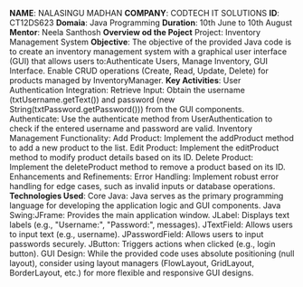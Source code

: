 **NAME**: NALASINGU MADHAN
**COMPANY**: CODTECH IT SOLUTIONS
**ID**: CT12DS623
**Domaia**: Java Programming
**Duration**: 10th June to 10th August
**Mentor**: Neela Santhosh
**Overview od the Poject**
Project: Inventory Management System
__Objective__:
The objective of the provided Java code is to create an inventory management system with a graphical user interface (GUI) that allows users to:Authenticate Users, Manage Inventory, GUI Interface. Enable CRUD operations (Create, Read, Update, Delete) for products managed by InventoryManager.
**Key Activities**:
User Authentication Integration: Retrieve Input: Obtain the username (txtUsername.getText()) and password (new String(txtPassword.getPassword())) from the GUI components.
Authenticate: Use the authenticate method from UserAuthentication to check if the entered username and password are valid.
Inventory Management Functionality: Add Product: Implement the addProduct method to add a new product to the list.
Edit Product: Implement the editProduct method to modify product details based on its ID.
Delete Product: Implement the deleteProduct method to remove a product based on its ID.
Enhancements and Refinements: Error Handling: Implement robust error handling for edge cases, such as invalid inputs or database operations.
**Technologies Used**:
Core Java: Java serves as the primary programming language for developing the application logic and GUI components.
Java Swing:JFrame: Provides the main application window.
JLabel: Displays text labels (e.g., "Username:", "Password:", messages).
JTextField: Allows users to input text (e.g., username).
JPasswordField: Allows users to input passwords securely.
JButton: Triggers actions when clicked (e.g., login button).
GUI Design: While the provided code uses absolute positioning (null layout), consider using layout managers (FlowLayout, GridLayout, BorderLayout, etc.) for more flexible and responsive GUI designs.
